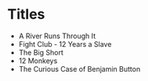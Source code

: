 # Titles 

- A River Runs Through It 
- Fight Club - 12 Years a Slave 
- The Big Short 
- 12 Monkeys 
- The Curious Case of Benjamin Button
